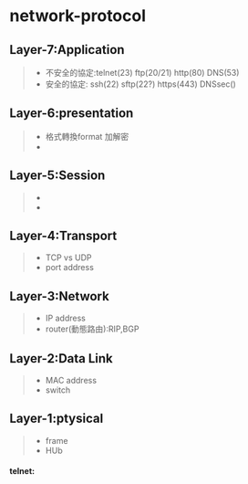 # network-protocol
## Layer-7:Application
>* 不安全的協定:telnet(23) ftp(20/21) http(80) DNS(53)
>* 安全的協定: ssh(22) sftp(22?) https(443) DNSsec()
## Layer-6:presentation
>* 格式轉換format 加解密
>*
## Layer-5:Session
>*
>*
## Layer-4:Transport
>* TCP vs UDP
>* port address
## Layer-3:Network
>* IP address
>* router(動態路由):RIP,BGP
## Layer-2:Data Link
>* MAC address
>* switch
## Layer-1:ptysical
>* frame
>* HUb
#### telnet:

